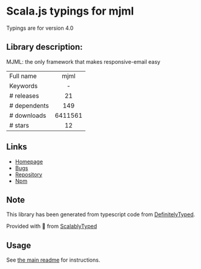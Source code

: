 
# Scala.js typings for mjml

Typings are for version 4.0

## Library description:
MJML: the only framework that makes responsive-email easy

|                    |                 |
| ------------------ | :-------------: |
| Full name          | mjml |
| Keywords           | - |
| # releases         | 21 |
| # dependents       | 149 |
| # downloads        | 6411561 |
| # stars            | 12 |

## Links
- [Homepage](https://mjml.io)
- [Bugs](https://github.com/mjmlio/mjml/issues)
- [Repository](https://github.com/mjmlio/mjml)
- [Npm](https://www.npmjs.com/package/mjml)
    


## Note
This library has been generated from typescript code from [DefinitelyTyped](https://definitelytyped.org).

Provided with :purple_heart: from [ScalablyTyped](https://github.com/oyvindberg/ScalablyTyped)

## Usage
See [the main readme](../../readme.md) for instructions.


